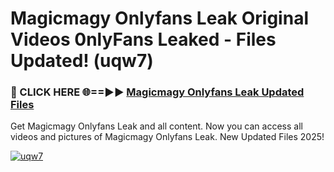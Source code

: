 # Magicmagy Onlyfans Leak Original Videos 0nlyFans Leaked - Files Updated! (uqw7)

<h3>🔴 CLICK HERE 🌐==►► <a href="https://tinyurl.com/x26r9saj" rel="nofollow">Magicmagy Onlyfans Leak Updated Files</a></h3>

Get Magicmagy Onlyfans Leak and all content. Now you can access all videos and pictures of Magicmagy Onlyfans Leak. New Updated Files 2025!

[![uqw7](https://i.imgur.com/LkgZPqh.gif)](https://tinyurl.com/x26r9saj)
